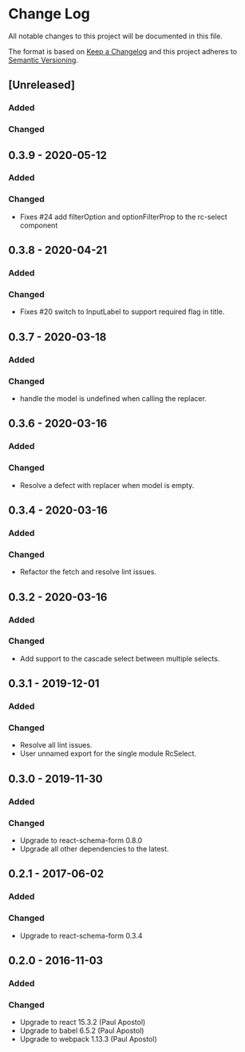 # Change Log
All notable changes to this project will be documented in this file.

The format is based on [Keep a Changelog](http://keepachangelog.com/)
and this project adheres to [Semantic Versioning](http://semver.org/).

## [Unreleased]
### Added

### Changed

## 0.3.9 - 2020-05-12
### Added

### Changed

- Fixes #24 add filterOption and optionFilterProp to the rc-select component

## 0.3.8 - 2020-04-21
### Added

### Changed

- Fixes #20 switch to InputLabel to support required flag in title.

## 0.3.7 - 2020-03-18
### Added

### Changed

- handle the model is undefined when calling the replacer.

## 0.3.6 - 2020-03-16
### Added

### Changed

- Resolve a defect with replacer when model is empty.

## 0.3.4 - 2020-03-16
### Added

### Changed

- Refactor the fetch and resolve lint issues.

## 0.3.2 - 2020-03-16
### Added

### Changed

- Add support to the cascade select between multiple selects.

## 0.3.1 - 2019-12-01
### Added

### Changed
- Resolve all lint issues. 
- User unnamed export for the single module RcSelect.

## 0.3.0 - 2019-11-30
### Added

### Changed
- Upgrade to react-schema-form 0.8.0
- Upgrade all other dependencies to the latest.

## 0.2.1 - 2017-06-02
### Added

### Changed
- Upgrade to react-schema-form 0.3.4

## 0.2.0 - 2016-11-03
### Added

### Changed
- Upgrade to react 15.3.2 (Paul Apostol)
- Upgrade to babel 6.5.2  (Paul Apostol)
- Upgrade to webpack 1.13.3 (Paul Apostol)
